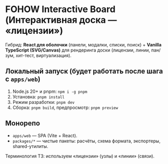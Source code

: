 # FOHOW Interactive Board (Интерактивная доска — «лицензии»)

Гибрид: **React для оболочки** (панели, модалки, списки, поиск) + **Vanilla TypeScript (SVG/Canvas)** для рендеринга доски (лицензии, линии, пан/зум, хит-тест, виртуализация).

## Локальный запуск (будет работать после шага с `apps/web`)
1) Node.js 20+ и pnpm: `npm i -g pnpm`
2) Установка: `pnpm install`
3) Режим разработки: `pnpm dev`
4) Сборка: `pnpm build`, предпросмотр: `pnpm preview`

## Монорепо
- `apps/web` — SPA (Vite + React). 
- `packages/*` — чистые пакеты: расчёты, схема формата, экспортеры, shared-утилиты.

Терминология ТЗ: используем «лицензии» (узлы) и «линии» (связи).

